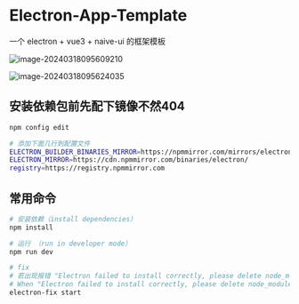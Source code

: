 # Electron-App-Template

一个 electron + vue3 + naive-ui 的框架模板

![image-20240318095609210](https://pic-bed-1307818467.cos.ap-guangzhou.myqcloud.com/img/image-20240318095609210.png)

![image-20240318095624035](https://pic-bed-1307818467.cos.ap-guangzhou.myqcloud.com/img/image-20240318095624035.png)


## 安装依赖包前先配下镜像不然404
```bash
npm config edit

# 添加下面几行到配置文件
ELECTRON_BUILDER_BINARIES_MIRROR=https://npmmirror.com/mirrors/electron-builder-binaries/
ELECTRON_MIRROR=https://cdn.npmmirror.com/binaries/electron/
registry=https://registry.npmmirror.com
```

## 常用命令

```bash
# 安装依赖（install dependencies）
npm install 

# 运行 （run in developer mode）
npm run dev

# fix
# 若出现报错 "Electron failed to install correctly, please delete node_modules/electron and try installing again"
# When "Electron failed to install correctly, please delete node_modules/electron and try installing again" error occurs 
electron-fix start
```

